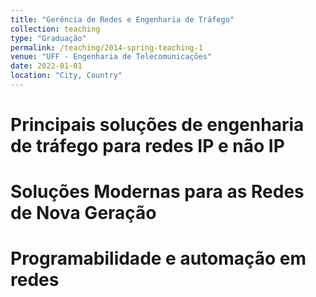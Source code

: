 ```yaml
---
title: "Gerência de Redes e Engenharia de Tráfego"
collection: teaching
type: "Graduação"
permalink: /teaching/2014-spring-teaching-1
venue: "UFF - Engenharia de Telecomunicações"
date: 2022-01-01
location: "City, Country"
---
```


Principais soluções de engenharia de tráfego para redes IP e não IP
======

Soluções Modernas para as Redes de Nova Geração
======

Programabilidade e automação em redes
======